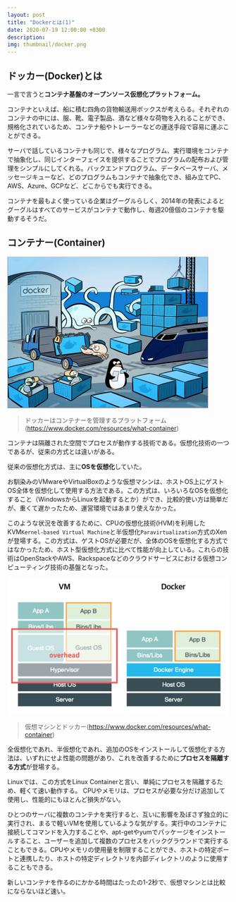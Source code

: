 ```yaml
---
layout: post
title: "Dockerとは(1)"
date: 2020-07-19 12:00:00 +0300
description: 
img: thumbnail/docker.png
---
```


## ドッカー(Docker)とは
一言で言うと**コンテナ基盤のオープンソース仮想化プラットフォーム。**

コンテナといえば、船に積む四角の貨物輸送用ボックスが考えらる。それぞれのコンテナの中には、服、靴、電子製品、酒など様々な荷物を入れることができ、規格化されているため、コンテナ船やトレーラーなどの運送手段で容易に運ぶことができる。  

サーバで話しているコンテナも同じで、様々なプログラム、実行環境をコンテナで抽象化し、同じインターフェイスを提供することでプログラムの配布および管理をシンプルにしてくれる。バックエンドプログラム、データベースサーバ、メッセージキューなど、どのプログラムもコンテナで抽象化でき、組み立てPC、AWS、Azure、GCPなど、どこからでも実行できる。  

コンテナを最もよく使っている企業はグーグルらしく、2014年の発表によるとグーグルはすべてのサービスがコンテナで動作し、毎週20億個のコンテナを駆動するそうだ。

## コンテナー(Container)
![コンテナー](../assets/img/docker/docker-works.png)
> ドッカーはコンテナーを管理するプラットフォーム(https://www.docker.com/resources/what-container)

コンテナは隔離された空間でプロセスが動作する技術である。仮想化技術の一つであるが、従来の方式とは違いがある。

従来の仮想化方式は、主に**OSを仮想化**していた。

お馴染みのVMwareやVirtualBoxのような仮想マシンは、ホストOS上にゲストOS全体を仮想化して使用する方法である。この方式は、いろいろなOSを仮想化すること（WindowsからLinuxを起動するとか）ができ、比較的使い方は簡単だが、重くて遅かったため、運営環境ではあまり使えなかった。

このような状況を改善するために、CPUの仮想化技術(HVM)を利用したKVM`Kernel-based Virtual Machine`と半仮想化`Paravirtualization`方式のXenが登場する。この方式は、ゲストOSが必要だが、全体のOSを仮想化する方式ではなかったため、ホスト型仮想化方式に比べて性能が向上している。これらの技術はOpenStackやAWS、Rackspaceなどのクラウドサービスにおける仮想コンピューティング技術の基盤となった。

![仮想マシンとドッカー](../assets/img/docker/vm-vs-docker.png)
> 仮想マシンとドッカー(https://www.docker.com/resources/what-container)

全仮想化であれ、半仮想化であれ、追加のOSをインストールして仮想化する方法は、いずれにせよ性能の問題があり、これを改善するために**プロセスを隔離する方式**が登場する。

Linuxでは、この方式をLinux Containerと言い、単純にプロセスを隔離するため、軽くて速い動作する。 CPUやメモリは、プロセスが必要な分だけ追加して使用し、性能的にもほとんど損失がない。

ひとつのサーバに複数のコンテナを実行すると、互いに影響を及ぼさず独立的に実行され、まるで軽いVMを使用しているような気がする。実行中のコンテナに接続してコマンドを入力することや、apt-getやyumでパッケージをインストールすること、ユーザーを追加して複数のプロセスをバックグラウンドで実行することもできる。CPUやメモリの使用量を制限することができ、ホストの特定ポートと連携したり、ホストの特定ディレクトリを内部ディレクトリのように使用することもできる。

新しいコンテナを作るのにかかる時間はたったの1-2秒で、仮想マシンとは比較にならないほど速い。


